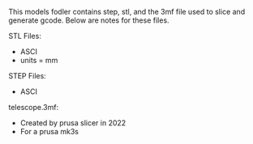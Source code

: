 This models fodler contains step, stl, and the 3mf file used to slice and generate gcode. Below are notes for these files. 

STL Files:
- ASCI
- units = mm

STEP Files:
- ASCI

telescope.3mf:
- Created by prusa slicer in 2022
- For a prusa mk3s
